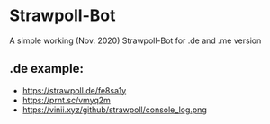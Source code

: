# Strawpoll-Bot
A simple working (Nov. 2020) Strawpoll-Bot for .de and .me version

## .de example:
- https://strawpoll.de/fe8sa1y
- https://prnt.sc/vmyq2m
- https://vinii.xyz/github/strawpoll/console_log.png
